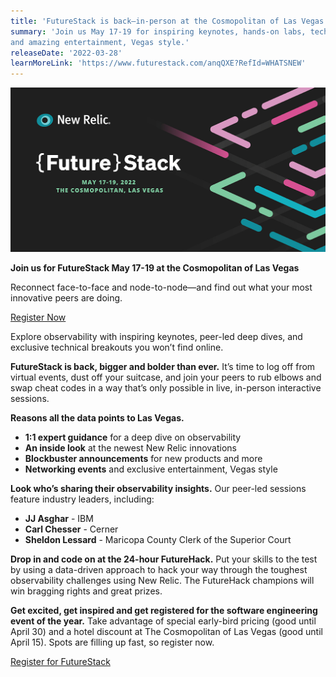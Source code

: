 ```yaml
---
title: 'FutureStack is back—in-person at the Cosmopolitan of Las Vegas' 
summary: 'Join us May 17-19 for inspiring keynotes, hands-on labs, technical breakouts, 
and amazing entertainment, Vegas style.' 
releaseDate: '2022-03-28' 
learnMoreLink: 'https://www.futurestack.com/anqQXE?RefId=WHATSNEW' 
---
```


![FutureStack22](./images/FutureStack.jpg "FutureStack22")


**Join us for FutureStack May 17-19 at the Cosmopolitan of Las Vegas**

Reconnect face-to-face and node-to-node—and find out what your most innovative peers are doing.

[Register Now](https://www.futurestack.com/anqQXE?RefId=WHATSNEW)

Explore observability with inspiring keynotes, peer-led deep dives, and exclusive technical breakouts you won’t find online.

**FutureStack is back, bigger and bolder than ever.** 
It’s time to log off from virtual events, dust off your suitcase, and join your peers to rub elbows and swap cheat codes in a way that’s only possible in live, in-person interactive sessions. 

**Reasons all the data points to Las Vegas.**
* **1:1 expert guidance** for a deep dive on observability
* **An inside look** at the newest New Relic innovations
* **Blockbuster announcements** for new products and more
* **Networking events** and exclusive entertainment, Vegas style

**Look who’s sharing their observability insights.**
Our peer-led sessions feature industry leaders, including:
* **JJ Asghar** - IBM
* **Carl Chesser** - Cerner 
* **Sheldon Lessard** - Maricopa County Clerk of the Superior Court

**Drop in and code on at the 24-hour FutureHack.**
Put your skills to the test by using a data-driven approach to hack your way through the toughest observability challenges using New Relic. The FutureHack champions will win bragging rights and great prizes. 

**Get excited, get inspired and get registered for the software engineering event of the year.** 
Take advantage of special early-bird pricing (good until April 30) and a hotel discount at The Cosmopolitan of Las Vegas (good until April 15). Spots are filling up fast, so register now. 

[Register for FutureStack](https://www.futurestack.com/anqQXE?RefId=WHATSNEW)